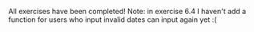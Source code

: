 All exercises have been completed!
Note: in exercise 6.4 I haven't add a function for users who input invalid dates can input again yet :(
